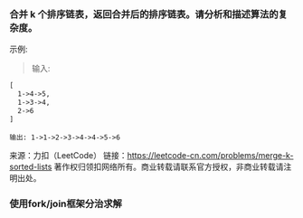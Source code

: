 ### 合并 k 个排序链表，返回合并后的排序链表。请分析和描述算法的复杂度。

示例:

>输入:
```markdown
[
  1->4->5,
  1->3->4,
  2->6
]
```
    输出: 1->1->2->3->4->4->5->6

来源：力扣（LeetCode）
链接：https://leetcode-cn.com/problems/merge-k-sorted-lists
著作权归领扣网络所有。商业转载请联系官方授权，非商业转载请注明出处。

### 使用fork/join框架分治求解